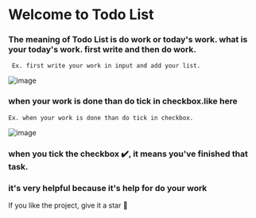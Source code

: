 # Welcome to Todo List

### The meaning of Todo List is do work or today's work. what is your today's work. first write and then do work.

     Ex. first write your work in input and add your list.

![image](https://github.com/user-attachments/assets/a876351a-ab87-4e9d-a14b-37bc70ca80a8)

### when your work is done than do tick in checkbox.like here

    Ex. when your work is done than do tick in checkbox.

![image](https://github.com/user-attachments/assets/0e243f15-f8a8-442a-98e5-50ac72e9b2f3)

###  when you tick the checkbox ✔️, it means you've **finished that task**.



### it's very helpful because it's help for do your work

If you like the project, give it a star 🌟
